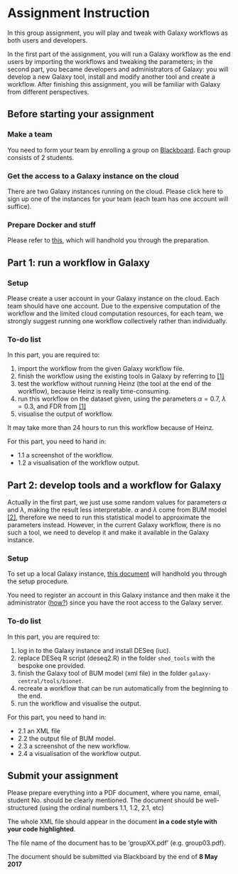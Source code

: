 # Assignment Instruction

In this group assignment, you will play and tweak with Galaxy workflows as both users and developers.

In the first part of the assignment, you will run a Galaxy workflow as the end users by importing the workflows and tweaking the parameters; in the second part, you became developers and administrators of Galaxy: you will develop a new Galaxy tool, install and modify another tool and create a workflow. After finishing this assignment, you will be familiar with Galaxy from different perspectives.

## Before starting your assignment

### Make a team

You need to form your team by enrolling a group on [Blackboard](https:://bb.vu.nl). Each group consists of 2 students.

### Get the access to a Galaxy instance on the cloud

There are two Galaxy instances running on the cloud. Please click here to sign up one of the instances for your team (each team has one account will suffice).

### Prepare Docker and stuff

Please refer to [this](https://github.com/ibivu/B4TM-Galaxy-2017/tree/master/docker), which will handhold you through the preparation.

## Part 1: run a workflow in Galaxy

### Setup

Please create a user account in your Galaxy instance on the cloud. Each team should have one account. Due to the expensive computation of the workflow and the limited cloud computation resources, for each team, we strongly suggest running one workflow collectively rather than individually.

### To-do list
In this part, you are required to:
1. import the workflow from the given Galaxy workflow file.
2. finish the workflow using the existing tools in Galaxy by referring to [[1]](https://github.com/ibivu/B4TM-Galaxy-2017/blob/master/papers/Heinz.pdf)
3. test the workflow without running Heinz (the tool at the end of the workflow), because Heinz is really time-consuming.
4. run this workflow on the dataset given, using the parameters $\alpha=0.7$, $\lambda=0.3$, and FDR from [[1]](https://github.com/ibivu/B4TM-Galaxy-2017/blob/master/papers/Heinz.pdf)
5. visualise the output of workflow.

It may take more than 24 hours to run this workflow because of Heinz.

For this part, you need to hand in:
* 1.1 a screenshot of the workflow.
* 1.2 a visualisation of the workflow output.

## Part 2: develop tools and a workflow for Galaxy

Actually in the first part, we just use some random values for parameters $\alpha$ and $\lambda$, making the result less interpretable. $\alpha$ and $\lambda$ come from BUM model [[2]](https://github.com/ibivu/B4TM-Galaxy-2017/blob/master/papers/Heinz.pdf), therefore we need to run this statistical model to approximate the parameters instead. However, in the current Galaxy workflow, there is no such a tool, we need to develop it and make it available in the Galaxy instance.

### Setup

To set up a local Galaxy instance, [this document](https://github.com/ibivu/B4TM-Galaxy-2017/tree/master/docker) will handhold you through the setup procedure.

You need to register an account in this Galaxy instance and then make it the administrator ([how?](https://galaxyproject.org/admin/)) since you have the root access to the Galaxy server.

### To-do list

In this part, you are required to:
1. log in to the Galaxy instance and install DESeq (iuc).
2. replace DESeq R script (deseq2.R) in the folder `shed_tools` with the bespoke one provided.
3. finish the Galaxy tool of BUM model (xml file) in the folder `galaxy-central/tools/bionet`.
4. recreate a workflow that can be run automatically from the beginning to the end.
5. run the workflow and visualise the output.

For this part, you need to hand in:
* 2.1 an XML file
* 2.2 the output file of BUM model.
* 2.3 a screenshot of the new workflow.
* 2.4 a visualisation of the workflow output.

## Submit your assignment

Please prepare everything into a PDF document, where you name, email, student No. should be clearly mentioned. The document should be well-structured (using the ordinal numbers 1.1, 1.2, 2.1, etc)

The whole XML file should appear in the document **in a code style with your code highlighted**.

The file name of the document has to be ‘groupXX.pdf’ (e.g. group03.pdf).

The document should be submitted via Blackboard by the end of **8 May 2017**
